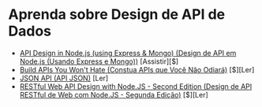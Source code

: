 # Aprenda sobre Design de API de Dados

* [API Design in Node.js (using Express & Mongo) (Design de API em Node.js (Usando Express e Mongo))](https://frontendmasters.com/courses/api-design-nodejs/) [Assistir][$]
* [Build APIs You Won't Hate (Constua APIs que Você Não Odiará)](http://apisyouwonthate.com/) [$][Ler]
* [JSON API (API JSON)](http://jsonapi.org/) [Ler]
* [RESTful Web API Design with Node.JS - Second Edition (Design de API RESTful de Web com Node.JS - Segunda Edição)](https://www.amazon.com/RESTful-Web-API-Design-Node-JS/dp/1786469138?&_encoding=UTF8&tag=frontend-handbook-20&linkCode=ur2&linkId=65822660966bb9c5339b4b411ef25d73&camp=1789&creative=9325) [$][Ler]
